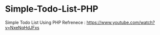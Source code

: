 # Simple-Todo-List-PHP
Simple Todo List Using PHP 
Refrenece : https://www.youtube.com/watch?v=NxeNqHdJFxs
